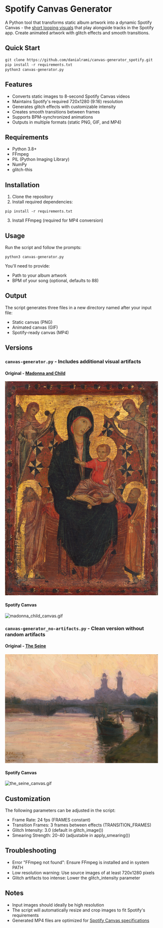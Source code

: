 # Spotify Canvas Generator

A Python tool that transforms static album artwork into a dynamic Spotify Canvas - the [short looping visuals](https://artists.spotify.com/canvas) that play alongside tracks in the Spotify app. Create animated artwork with glitch effects and smooth transitions.

## Quick Start

```
git clone https://github.com/danialrami/canvas-generator_spotify.git
pip install -r requirements.txt
python3 canvas-generator.py
```

## Features

- Converts static images to 8-second Spotify Canvas videos
- Maintains Spotify's required 720x1280 (9:16) resolution
- Generates glitch effects with customizable intensity
- Creates smooth transitions between frames
- Supports BPM-synchronized animations
- Outputs in multiple formats (static PNG, GIF, and MP4)

## Requirements

- Python 3.8+
- FFmpeg
- PIL (Python Imaging Library)
- NumPy
- glitch-this

## Installation

1. Clone the repository
2. Install required dependencies:
```
pip install -r requirements.txt
```
3. Install FFmpeg (required for MP4 conversion)

## Usage

Run the script and follow the prompts:
```
python3 canvas-generator.py
```

You'll need to provide:
- Path to your album artwork
- BPM of your song (optional, defaults to 88)

## Output

The script generates three files in a new directory named after your input file:
- Static canvas (PNG)
- Animated canvas (GIF)
- Spotify-ready canvas (MP4)

## Versions

###  `canvas-generator.py` - Includes additional visual artifacts

#### Original - [Madonna and Child](https://www.nga.gov/collection/art-object-page.41675.html)

![madonna_child.jpg](./madonna_child.jpg)

#### Spotify Canvas

![madonna_child_canvas.gif](./madonna_child_canvas/madonna_child_canvas.gif)

### `canvas-generator_no-artifacts.py` - Clean version without random artifacts

#### Original - [The Seine](https://www.nga.gov/collection/art-object-page.52624.html)

![the_seine.jpg](./the_seine.jpg)

#### Spotify Canvas

![the_seine_canvas.gif](./the_seine_canvas/the_seine_canvas.gif)

## Customization

The following parameters can be adjusted in the script:

- Frame Rate: 24 fps (FRAMES constant)
- Transition Frames: 3 frames between effects (TRANSITION_FRAMES)
- Glitch Intensity: 3.0 (default in glitch_image())
- Smearing Strength: 20-40 (adjustable in apply_smearing())

## Troubleshooting

- Error "FFmpeg not found": Ensure FFmpeg is installed and in system PATH 
- Low resolution warning: Use source images of at least 720x1280 pixels 
- Glitch artifacts too intense: Lower the glitch_intensity parameter

## Notes

- Input images should ideally be high resolution
- The script will automatically resize and crop images to fit Spotify's requirements
- Generated MP4 files are optimized for [Spotify Canvas specifications](https://support.spotify.com/us/artists/article/canvas-guidelines/)
